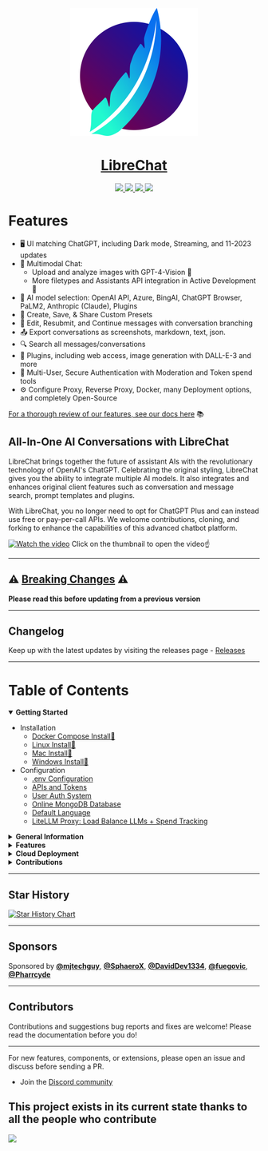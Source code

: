 <p align="center">
  <a href="https://docs.librechat.ai">
    <img src="docs/assets/LibreChat.svg" height="256">
  </a>
  <a href="https://docs.librechat.ai">
    <h1 align="center">LibreChat</h1>
  </a>
</p>

<p align="center">
  <a href="https://discord.gg/NGaa9RPCft"> 
    <img
      src="https://img.shields.io/discord/1086345563026489514?label=&logo=discord&style=for-the-badge&logoWidth=20&logoColor=white&labelColor=000000&color=blueviolet">
  </a>
  <a href="https://www.youtube.com/@LibreChat"> 
    <img
      src="https://img.shields.io/badge/YOUTUBE-red.svg?style=for-the-badge&logo=youtube&logoColor=white&labelColor=000000&logoWidth=20">
  </a>
  <a href="https://docs.librechat.ai"> 
    <img
      src="https://img.shields.io/badge/DOCS-blue.svg?style=for-the-badge&logo=read-the-docs&logoColor=white&labelColor=000000&logoWidth=20">
  </a>
  <a aria-label="Sponsors" href="#sponsors">
    <img
      src="https://img.shields.io/badge/SPONSORS-brightgreen.svg?style=for-the-badge&logo=github-sponsors&logoColor=white&labelColor=000000&logoWidth=20">
  </a>
</p>

# Features
 - 🖥️ UI matching ChatGPT, including Dark mode, Streaming, and 11-2023 updates
 - 💬 Multimodal Chat:
     - Upload and analyze images with GPT-4-Vision 📸 
     - More filetypes and Assistants API integration in Active Development 🚧 
 - 🤖 AI model selection: OpenAI API, Azure, BingAI, ChatGPT Browser, PaLM2, Anthropic (Claude), Plugins
 - 💾 Create, Save, & Share Custom Presets
 - 🔄 Edit, Resubmit, and Continue messages with conversation branching
 - 📤 Export conversations as screenshots, markdown, text, json.
 - 🔍 Search all messages/conversations
 - 🔌 Plugins, including web access, image generation with DALL-E-3 and more
 - 👥 Multi-User, Secure Authentication with Moderation and Token spend tools
 - ⚙️ Configure Proxy, Reverse Proxy, Docker, many Deployment options, and completely Open-Source

[For a thorough review of our features, see our docs here](https://docs.librechat.ai/features/plugins/introduction.html) 📚


## All-In-One AI Conversations with LibreChat
LibreChat brings together the future of assistant AIs with the revolutionary technology of OpenAI's ChatGPT. Celebrating the original styling, LibreChat gives you the ability to integrate multiple AI models. It also integrates and enhances original client features such as conversation and message search, prompt templates and plugins.

With LibreChat, you no longer need to opt for ChatGPT Plus and can instead use free or pay-per-call APIs. We welcome contributions, cloning, and forking to enhance the capabilities of this advanced chatbot platform.
  
<!-- https://github.com/danny-avila/LibreChat/assets/110412045/c1eb0c0f-41f6-4335-b982-84b278b53d59 -->

[![Watch the video](https://img.youtube.com/vi/pNIOs1ovsXw/maxresdefault.jpg)](https://youtu.be/pNIOs1ovsXw)
Click on the thumbnail to open the video☝️

---

## ⚠️ [Breaking Changes](docs/general_info/breaking_changes.md) ⚠️

**Please read this before updating from a previous version**

---

## Changelog 
Keep up with the latest updates by visiting the releases page - [Releases](https://github.com/danny-avila/LibreChat/releases)

---

<h1>Table of Contents</h1>

<details open>
  <summary><strong>Getting Started</strong></summary>

  * Installation
    * [Docker Compose Install🐳](docs/install/docker_compose_install.md)
    * [Linux Install🐧](docs/install/linux_install.md)
    * [Mac Install🍎](docs/install/mac_install.md)
    * [Windows Install💙](docs/install/windows_install.md)
  * Configuration
    * [.env Configuration](./docs/install/dotenv.md)
    * [APIs and Tokens](docs/install/apis_and_tokens.md)
    * [User Auth System](docs/install/user_auth_system.md)
    * [Online MongoDB Database](docs/install/mongodb.md)
    * [Default Language](docs/install/default_language.md)
    * [LiteLLM Proxy: Load Balance LLMs + Spend Tracking](docs/install/litellm.md)
</details>

<details>
  <summary><strong>General Information</strong></summary>

  * [Code of Conduct](.github/CODE_OF_CONDUCT.md)
  * [Project Origin](docs/general_info/project_origin.md)
  * [Multilingual Information](docs/general_info/multilingual_information.md)
  * [Tech Stack](docs/general_info/tech_stack.md)   
</details>

<details>
  <summary><strong>Features</strong></summary>

  * **Plugins**
    * [Introduction](docs/features/plugins/introduction.md)
    * [Google](docs/features/plugins/google_search.md)
    * [Stable Diffusion](docs/features/plugins/stable_diffusion.md)
    * [Wolfram](docs/features/plugins/wolfram.md)
    * [Make Your Own Plugin](docs/features/plugins/make_your_own.md)
    * [Using official ChatGPT Plugins](docs/features/plugins/chatgpt_plugins_openapi.md)

  
  * [Automated Moderation](docs/features/mod_system.md)
  * [Third-Party Tools](docs/features/third_party.md)
  * [Proxy](docs/features/proxy.md)
  * [Bing Jailbreak](docs/features/bing_jailbreak.md)
  * [Token Usage](docs/features/token_usage.md)
  * [Manage Your Database](docs/features/manage_your_database.md)
</details>

<details>
  <summary><strong>Cloud Deployment</strong></summary>

  * [DigitalOcean](docs/deployment/digitalocean.md)
  * [Azure](docs/deployment/azure-terraform.md)
  * [Linode](docs/deployment/linode.md)
  * [Cloudflare](docs/deployment/cloudflare.md)
  * [Ngrok](docs/deployment/ngrok.md)
  * [HuggingFace](docs/deployment/huggingface.md)
  * [Render](docs/deployment/render.md)
  * [Meilisearch in Render](docs/deployment/meilisearch_in_render.md)
  * [Hetzner](docs/deployment/hetzner_ubuntu.md)
  * [Heroku](docs/deployment/heroku.md)
</details>

<details>
  <summary><strong>Contributions</strong></summary>
  
  * [Contributor Guidelines](.github/CONTRIBUTING.md)
  * [Documentation Guidelines](docs/contributions/documentation_guidelines.md)
  * [Contribute a Translation](docs/contributions/translation_contribution.md)
  * [Code Standards and Conventions](docs/contributions/coding_conventions.md)
  * [Testing](docs/contributions/testing.md)
  * [Security](.github/SECURITY.md)
  * [Project Roadmap](https://github.com/users/danny-avila/projects/2)
</details>


---

## Star History

<a href="https://star-history.com/#danny-avila/LibreChat&Date">
  <img alt="Star History Chart" src="https://api.star-history.com/svg?repos=danny-avila/LibreChat&type=Date&theme=dark" onerror="this.src='https://api.star-history.com/svg?repos=danny-avila/LibreChat&type=Date'" />
</a>

---

## Sponsors

  Sponsored by <a href="https://github.com/mjtechguy"><b>@mjtechguy</b></a>, <a href="https://github.com/SphaeroX"><b>@SphaeroX</b></a>, <a href="https://github.com/DavidDev1334"><b>@DavidDev1334</b></a>, <a href="https://github.com/fuegovic"><b>@fuegovic</b></a>, <a href="https://github.com/Pharrcyde"><b>@Pharrcyde</b></a> 
  
---

## Contributors
Contributions and suggestions bug reports and fixes are welcome!
Please read the documentation before you do!

---

For new features, components, or extensions, please open an issue and discuss before sending a PR. 

- Join the [Discord community](https://discord.gg/uDyZ5Tzhct)

This project exists in its current state thanks to all the people who contribute
---
<a href="https://github.com/danny-avila/LibreChat/graphs/contributors">
  <img src="https://contrib.rocks/image?repo=danny-avila/LibreChat" />
</a>

